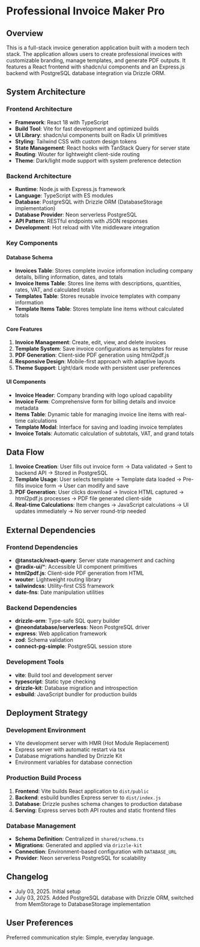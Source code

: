 # Professional Invoice Maker Pro

## Overview

This is a full-stack invoice generation application built with a modern tech stack. The application allows users to create professional invoices with customizable branding, manage templates, and generate PDF outputs. It features a React frontend with shadcn/ui components and an Express.js backend with PostgreSQL database integration via Drizzle ORM.

## System Architecture

### Frontend Architecture
- **Framework**: React 18 with TypeScript
- **Build Tool**: Vite for fast development and optimized builds
- **UI Library**: shadcn/ui components built on Radix UI primitives
- **Styling**: Tailwind CSS with custom design tokens
- **State Management**: React hooks with TanStack Query for server state
- **Routing**: Wouter for lightweight client-side routing
- **Theme**: Dark/light mode support with system preference detection

### Backend Architecture
- **Runtime**: Node.js with Express.js framework
- **Language**: TypeScript with ES modules
- **Database**: PostgreSQL with Drizzle ORM (DatabaseStorage implementation)
- **Database Provider**: Neon serverless PostgreSQL
- **API Pattern**: RESTful endpoints with JSON responses
- **Development**: Hot reload with Vite middleware integration

### Key Components

#### Database Schema
- **Invoices Table**: Stores complete invoice information including company details, billing information, dates, and totals
- **Invoice Items Table**: Stores line items with descriptions, quantities, rates, VAT, and calculated totals
- **Templates Table**: Stores reusable invoice templates with company information
- **Template Items Table**: Stores template line items without calculated totals

#### Core Features
1. **Invoice Management**: Create, edit, view, and delete invoices
2. **Template System**: Save invoice configurations as templates for reuse
3. **PDF Generation**: Client-side PDF generation using html2pdf.js
4. **Responsive Design**: Mobile-first approach with adaptive layouts
5. **Theme Support**: Light/dark mode with persistent user preferences

#### UI Components
- **Invoice Header**: Company branding with logo upload capability
- **Invoice Form**: Comprehensive form for billing details and invoice metadata
- **Items Table**: Dynamic table for managing invoice line items with real-time calculations
- **Template Modal**: Interface for saving and loading invoice templates
- **Invoice Totals**: Automatic calculation of subtotals, VAT, and grand totals

## Data Flow

1. **Invoice Creation**: User fills out invoice form → Data validated → Sent to backend API → Stored in PostgreSQL
2. **Template Usage**: User selects template → Template data loaded → Pre-fills invoice form → User can modify and save
3. **PDF Generation**: User clicks download → Invoice HTML captured → html2pdf.js processes → PDF file generated client-side
4. **Real-time Calculations**: Item changes → JavaScript calculations → UI updates immediately → No server round-trip needed

## External Dependencies

### Frontend Dependencies
- **@tanstack/react-query**: Server state management and caching
- **@radix-ui/***: Accessible UI component primitives
- **html2pdf.js**: Client-side PDF generation from HTML
- **wouter**: Lightweight routing library
- **tailwindcss**: Utility-first CSS framework
- **date-fns**: Date manipulation utilities

### Backend Dependencies
- **drizzle-orm**: Type-safe SQL query builder
- **@neondatabase/serverless**: Neon PostgreSQL driver
- **express**: Web application framework
- **zod**: Schema validation
- **connect-pg-simple**: PostgreSQL session store

### Development Tools
- **vite**: Build tool and development server
- **typescript**: Static type checking
- **drizzle-kit**: Database migration and introspection
- **esbuild**: JavaScript bundler for production builds

## Deployment Strategy

### Development Environment
- Vite development server with HMR (Hot Module Replacement)
- Express server with automatic restart via tsx
- Database migrations handled by Drizzle Kit
- Environment variables for database connection

### Production Build Process
1. **Frontend**: Vite builds React application to `dist/public`
2. **Backend**: esbuild bundles Express server to `dist/index.js`
3. **Database**: Drizzle pushes schema changes to production database
4. **Serving**: Express serves both API routes and static frontend files

### Database Management
- **Schema Definition**: Centralized in `shared/schema.ts`
- **Migrations**: Generated and applied via `drizzle-kit`
- **Connection**: Environment-based configuration with `DATABASE_URL`
- **Provider**: Neon serverless PostgreSQL for scalability

## Changelog

- July 03, 2025. Initial setup
- July 03, 2025. Added PostgreSQL database with Drizzle ORM, switched from MemStorage to DatabaseStorage implementation

## User Preferences

Preferred communication style: Simple, everyday language.
